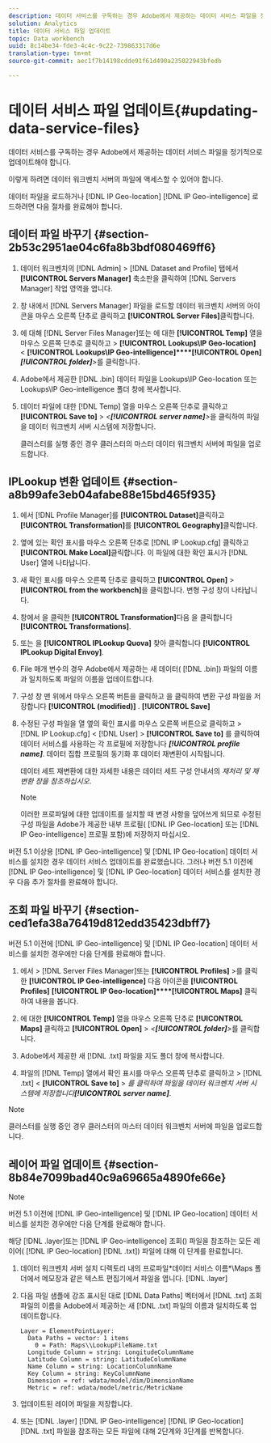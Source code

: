 ```yaml
---
description: 데이터 서비스를 구독하는 경우 Adobe에서 제공하는 데이터 서비스 파일을 정기적으로 업데이트해야 합니다.
solution: Analytics
title: 데이터 서비스 파일 업데이트
topic: Data workbench
uuid: 8c14be34-fde3-4c4c-9c22-739863317d6e
translation-type: tm+mt
source-git-commit: aec1f7b14198cdde91f61d490a235022943bfedb

---
```



# 데이터 서비스 파일 업데이트{#updating-data-service-files}

데이터 서비스를 구독하는 경우 Adobe에서 제공하는 데이터 서비스 파일을 정기적으로 업데이트해야 합니다.

이렇게 하려면 데이터 워크벤치 서버의 파일에 액세스할 수 있어야 합니다.

데이터 파일을 로드하거나 [!DNL IP Geo-location] [!DNL IP Geo-intelligence] 로드하려면 다음 절차를 완료해야 합니다.

## 데이터 파일 바꾸기 {#section-2b53c2951ae04c6fa8b3bdf080469ff6}

1. 데이터 워크벤치의 [!DNL Admin] > [!DNL Dataset and Profile] 탭에서 **[!UICONTROL Servers Manager]** 축소판을 클릭하여 [!DNL Servers Manager] 작업 영역을 엽니다.

1. 창 내에서 [!DNL Servers Manager] 파일을 로드할 데이터 워크벤치 서버의 아이콘을 마우스 오른쪽 단추로 클릭하고 **[!UICONTROL Server Files]**&#x200B;클릭합니다.

1. 에 대해 [!DNL Server Files Manager]또는 에 대한 **[!UICONTROL Temp]** 열을 마우스 오른쪽 단추로 클릭하고 > **[!UICONTROL Lookups\IP Geo-location]** &lt; **[!UICONTROL Lookups\IP Geo-intelligence]****[!UICONTROL Open]** ***[!UICONTROL folder]***>를 클릭합니다.

1. Adobe에서 제공한 [!DNL .bin] 데이터 파일을 Lookups\IP Geo-location 또는 Lookups\IP Geo-intelligence 폴더 창에 복사합니다.
1. 데이터 파일에 대한 [!DNL Temp] 열을 마우스 오른쪽 단추로 클릭하고 **[!UICONTROL Save to]** > *&lt;**[!UICONTROL server name]**>*&#x200B;을 클릭하여 파일을 데이터 워크벤치 서버 시스템에 저장합니다.

   클러스터를 실행 중인 경우 클러스터의 마스터 데이터 워크벤치 서버에 파일을 업로드합니다.

## IPLookup 변환 업데이트 {#section-a8b99afe3eb04afabe88e15bd465f935}

1. 에서 [!DNL Profile Manager]를 **[!UICONTROL Dataset]**&#x200B;클릭하고 **[!UICONTROL Transformation]**&#x200B;를 **[!UICONTROL Geography]**&#x200B;클릭합니다.

1. 옆에 있는 확인 표시를 마우스 오른쪽 단추로 [!DNL IP Lookup.cfg] 클릭하고 **[!UICONTROL Make Local]**&#x200B;클릭합니다. 이 파일에 대한 확인 표시가 [!DNL User] 열에 나타납니다.

1. 새 확인 표시를 마우스 오른쪽 단추로 클릭하고 **[!UICONTROL Open]** > **[!UICONTROL from the workbench]**&#x200B;을 클릭합니다. 변형 구성 창이 나타납니다.

1. 창에서 을 클릭한 **[!UICONTROL Transformation]**&#x200B;다음 을 클릭합니다 **[!UICONTROL Transformations]**.

1. 또는 을 **[!UICONTROL IPLookup Quova]** 찾아 클릭합니다 **[!UICONTROL IPLookup Digital Envoy]**.

1. File 매개 변수의 경우 Adobe에서 제공하는 새 데이터( [!DNL .bin]) 파일의 이름과 일치하도록 파일의 이름을 업데이트합니다.
1. 구성 창 맨 위에서 마우스 오른쪽 버튼을 클릭하고 을 클릭하여 변환 구성 파일을 저장합니다 **[!UICONTROL (modified)]** . **[!UICONTROL Save]**

1. 수정된 구성 파일을 열 옆의 확인 표시를 마우스 오른쪽 버튼으로 클릭하고 > [!DNL IP Lookup.cfg] &lt; [!DNL User] > **[!UICONTROL Save to]** 를 클릭하여 데이터 서비스를 사용하는 각 프로필에 저장합니다 ***[!UICONTROL profile name]***. 데이터 집합 프로필의 동기화 후 데이터 재변환이 시작됩니다.

   데이터 세트 재변환에 대한 자세한 내용은 데이터 세트 구성 안내서의 *재처리 및 재변환 장을 참조하십시오*.

   >[!NOTE]
   >
   >이러한 프로파일에 대한 업데이트를 설치할 때 변경 사항을 덮어쓰게 되므로 수정된 구성 파일을 Adobe가 제공한 내부 프로필( [!DNL IP Geo-location] 또는 [!DNL IP Geo-intelligence] 프로필 포함)에 저장하지 마십시오.

버전 5.1 이상용 [!DNL IP Geo-intelligence] 및 [!DNL IP Geo-location] 데이터 서비스를 설치한 경우 데이터 서비스 업데이트를 완료했습니다. 그러나 버전 5.1 이전에 [!DNL IP Geo-intelligence] 및 [!DNL IP Geo-location] 데이터 서비스를 설치한 경우 다음 추가 절차를 완료해야 합니다.

## 조회 파일 바꾸기 {#section-ced1efa38a76419d812edd35423dbff7}

버전 5.1 이전에 [!DNL IP Geo-intelligence] 및 [!DNL IP Geo-location] 데이터 서비스를 설치한 경우에만 다음 단계를 완료해야 합니다.

1. 에서 > [!DNL Server Files Manager]또는 **[!UICONTROL Profiles]** >를 클릭한 **[!UICONTROL IP Geo-intelligence]** 다음 아이콘을 **[!UICONTROL Profiles]** **[!UICONTROL IP Geo-location]****[!UICONTROL Maps]** 클릭하여 내용을 봅니다.

1. 에 대한 **[!UICONTROL Temp]** 열을 마우스 오른쪽 단추로 **[!UICONTROL Maps]** 클릭하고 **[!UICONTROL Open]** > *&lt;**[!UICONTROL folder]**>*&#x200B;를 클릭합니다.

1. Adobe에서 제공한 새 [!DNL .txt] 파일을 지도 폴더 창에 복사합니다.
1. 파일의 [!DNL Temp] 열에서 확인 표시를 마우스 오른쪽 단추로 클릭하고 > [!DNL .txt] &lt; **[!UICONTROL Save to]** > *를 클릭하여 파일을 데이터 워크벤치 서버 시스템에 저장합니다&#x200B;**[!UICONTROL server name]***.

>[!NOTE]
>
>클러스터를 실행 중인 경우 클러스터의 마스터 데이터 워크벤치 서버에 파일을 업로드합니다.

## 레이어 파일 업데이트 {#section-8b84e7099bad40c9a69665a4890fe66e}

>[!NOTE]
>
>버전 5.1 이전에 [!DNL IP Geo-intelligence] 및 [!DNL IP Geo-location] 데이터 서비스를 설치한 경우에만 다음 단계를 완료해야 합니다.

해당 [!DNL .layer]또는 [!DNL IP Geo-intelligence] 조회() 파일을 참조하는 모든 레이어( [!DNL IP Geo-location] [!DNL .txt]) 파일에 대해 이 단계를 완료합니다.

1. 데이터 워크벤치 서버 설치 디렉토리 내의 프로파일\*데이터 서비스 이름*\Maps 폴더에서 메모장과 같은 텍스트 편집기에서 파일을 엽니다. [!DNL .layer]

1. 다음 파일 샘플에 강조 표시된 대로 [!DNL Data Paths] 벡터에서 [!DNL .txt] 조회 파일의 이름을 Adobe에서 제공하는 새 [!DNL .txt] 파일의 이름과 일치하도록 업데이트합니다.

   ```
   Layer = ElementPointLayer:
     Data Paths = vector: 1 items
       0 = Path: Maps\\LookupFileName.txt
     Longitude Column = string: LongitudeColumnName
     Latitude Column = string: LatitudeColumnName
     Name Column = string: LocationColumnName
     Key Column = string: KeyColumnName
     Dimension = ref: wdata/model/dim/DimensionName
     Metric = ref: wdata/model/metric/MetricName
   ```

1. 업데이트된 레이어 파일을 저장합니다.
1. 또는 [!DNL .layer] [!DNL IP Geo-intelligence] [!DNL IP Geo-location] [!DNL .txt] 파일을 참조하는 모든 파일에 대해 2단계와 3단계를 반복합니다.


